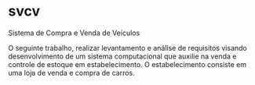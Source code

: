# svcv
Sistema de Compra e Venda de Veículos

O seguinte trabalho, realizar levantamento e análise de requisitos visando desenvolvimento
de um sistema computacional que auxilie na venda e controle de estoque em estabelecimento. O
estabelecimento consiste em uma loja de venda e compra de carros.
